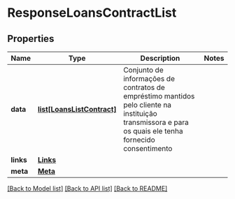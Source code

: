 # ResponseLoansContractList

## Properties
Name | Type | Description | Notes
------------ | ------------- | ------------- | -------------
**data** | [**list[LoansListContract]**](LoansListContract.md) | Conjunto de informações de contratos de empréstimo mantidos pelo cliente na instituição transmissora e para os quais ele tenha fornecido consentimento | 
**links** | [**Links**](Links.md) |  | 
**meta** | [**Meta**](Meta.md) |  | 

[[Back to Model list]](../README.md#documentation-for-models) [[Back to API list]](../README.md#documentation-for-api-endpoints) [[Back to README]](../README.md)

